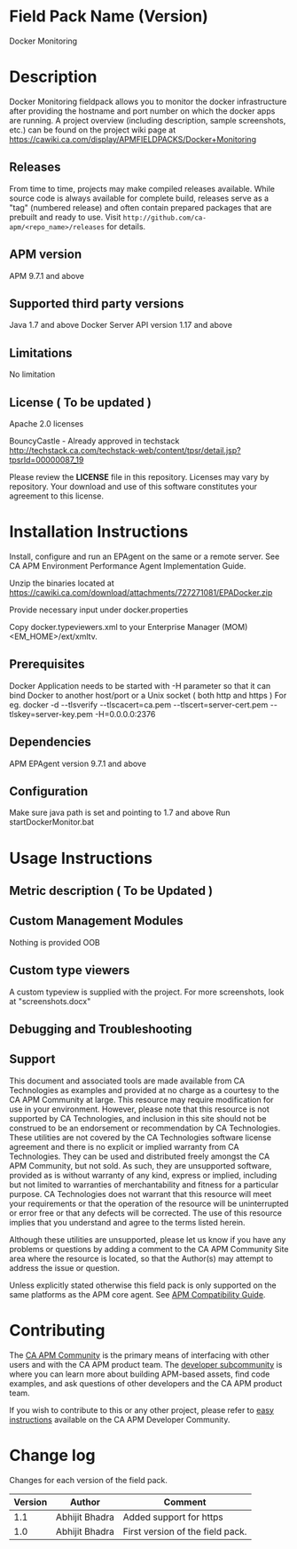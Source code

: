# Field Pack Name (Version)
Docker Monitoring

# Description
Docker Monitoring fieldpack allows you to monitor the docker infrastructure after providing the hostname and port number on which the docker apps are running. 
A project overview (including description, sample screenshots, etc.) can be found on the project wiki page at https://cawiki.ca.com/display/APMFIELDPACKS/Docker+Monitoring

## Releases
From time to time, projects may make compiled releases available.  While source code is always available for complete build, releases serve as a "tag" (numbered release) and often contain prepared packages that are prebuilt and ready to use.  Visit `http://github.com/ca-apm/<repo_name>/releases` for details.

## APM version
APM 9.7.1 and above

## Supported third party versions
Java 1.7 and above
Docker Server API version 1.17 and above

## Limitations
No limitation

## License ( To be updated )
Apache 2.0 licenses

BouncyCastle - Already approved in techstack http://techstack.ca.com/techstack-web/content/tpsr/detail.jsp?tpsrId=00000087_19

Please review the 
**LICENSE**
file in this repository.  Licenses may vary by repository.  Your download and use of this software constitutes your agreement to this license.

# Installation Instructions
Install, configure and run an EPAgent on the same or a remote server. See CA APM Environment Performance Agent Implementation Guide. 

Unzip the binaries located at https://cawiki.ca.com/download/attachments/727271081/EPADocker.zip

Provide necessary input under docker.properties

Copy docker.typeviewers.xml to your Enterprise Manager (MOM) <EM_HOME>/ext/xmltv.

## Prerequisites
Docker Application needs to be started with -H parameter so that it can bind Docker to another host/port or a Unix socket ( both http and https ) 
For eg.
	 docker -d --tlsverify --tlscacert=ca.pem --tlscert=server-cert.pem --tlskey=server-key.pem -H=0.0.0.0:2376

## Dependencies
APM EPAgent version 9.7.1 and above

## Configuration
Make sure java path is set and pointing to 1.7 and above 
Run startDockerMonitor.bat

# Usage Instructions


## Metric description ( To be Updated )


## Custom Management Modules
Nothing is provided OOB

## Custom type viewers
A custom typeview is supplied with the project. For more screenshots, look at "screenshots.docx" 

## Debugging and Troubleshooting


## Support
This document and associated tools are made available from CA Technologies as examples and provided at no charge as a courtesy to the CA APM Community at large. This resource may require modification for use in your environment. However, please note that this resource is not supported by CA Technologies, and inclusion in this site should not be construed to be an endorsement or recommendation by CA Technologies. These utilities are not covered by the CA Technologies software license agreement and there is no explicit or implied warranty from CA Technologies. They can be used and distributed freely amongst the CA APM Community, but not sold. As such, they are unsupported software, provided as is without warranty of any kind, express or implied, including but not limited to warranties of merchantability and fitness for a particular purpose. CA Technologies does not warrant that this resource will meet your requirements or that the operation of the resource will be uninterrupted or error free or that any defects will be corrected. The use of this resource implies that you understand and agree to the terms listed herein.

Although these utilities are unsupported, please let us know if you have any problems or questions by adding a comment to the CA APM Community Site area where the resource is located, so that the Author(s) may attempt to address the issue or question.

Unless explicitly stated otherwise this field pack is only supported on the same platforms as the APM core agent. See [APM Compatibility Guide](http://www.ca.com/us/support/ca-support-online/product-content/status/compatibility-matrix/application-performance-management-compatibility-guide.aspx).


# Contributing
The [CA APM Community](https://communities.ca.com/community/ca-apm) is the primary means of interfacing with other users and with the CA APM product team.  The [developer subcommunity](https://communities.ca.com/community/ca-apm/ca-developer-apm) is where you can learn more about building APM-based assets, find code examples, and ask questions of other developers and the CA APM product team.

If you wish to contribute to this or any other project, please refer to [easy instructions](https://communities.ca.com/docs/DOC-231150910) available on the CA APM Developer Community.


# Change log
Changes for each version of the field pack.

Version | Author | Comment
--------|--------|--------
1.1 | Abhijit Bhadra | Added support for https
1.0 | Abhijit Bhadra | First version of the field pack.
